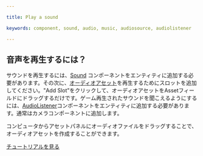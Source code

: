 ---
title: Play a sound
keywords: component, sound, audio, music, audiosource, audiolistener
---

## 音声を再生するには？

サウンドを再生するには、<a href="http://developer.playcanvas.com/en/user-manual/packs/components/sound/" target="_blank">Sound</a> コンポーネントをエンティティに追加する必要があります。その次に、<a href="http://developer.playcanvas.com/en/user-manual/assets/audio/" target="_blank">オーディオアセット</a>を再生するためにスロットを追加してください。"Add Slot"をクリックして、オーディオアセットをAssetフィールドにドラッグするだけです。ゲーム再生されたサウンドを聞こえるようにするには、<a href="http://developer.playcanvas.com/en/user-manual/packs/components/audiolistener/" target="_blank">AudioListener</a>コンポーネントをエンティティに追加する必要があります。通常はカメラコンポーネントに追加します。

コンピュータからアセットパネルにオーディオファイルをドラッグすることで、オーディオアセットを作成することができます。

<a class="docs" href="http://developer.playcanvas.com/en/tutorials/beginner/basic-audio/" target="_blank">チュートリアルを見る</a>

